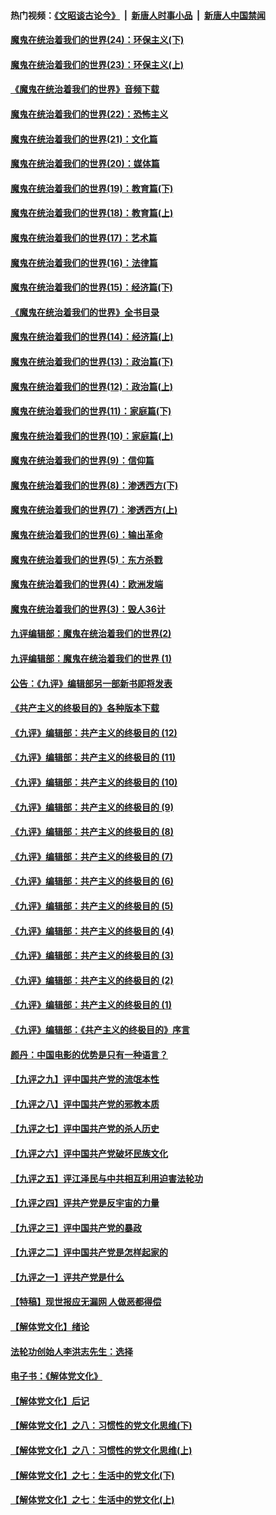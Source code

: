 #### 热门视频：[《文昭谈古论今》](https://github.com/gfw-breaker/wenzhao/blob/master/README.md?t=10161233) &nbsp;|&nbsp; [新唐人时事小品](https://github.com/gfw-breaker/ntdtv-comedy/blob/master/README.md?t=10161233) &nbsp;|&nbsp; [新唐人中国禁闻](https://github.com/gfw-breaker/ntdtv-news/blob/master/README.md?t=10161233)

#### [魔鬼在统治着我们的世界(24)：环保主义(下)](../pages/nsc422/n10695307.md?t=10161233) 

#### [魔鬼在统治着我们的世界(23)：环保主义(上)](../pages/nsc422/n10688613.md?t=10161233) 

#### [《魔鬼在统治着我们的世界》音频下载](../pages/nsc422/n10635553.md?t=10161233) 

#### [魔鬼在统治着我们的世界(22)：恐怖主义](../pages/nsc422/n10614727.md?t=10161233) 

#### [魔鬼在统治着我们的世界(21)：文化篇](../pages/nsc422/n10597706.md?t=10161233) 

#### [魔鬼在统治着我们的世界(20)：媒体篇](../pages/nsc422/n10586579.md?t=10161233) 

#### [魔鬼在统治着我们的世界(19)：教育篇(下)](../pages/nsc422/n10564808.md?t=10161233) 

#### [魔鬼在统治着我们的世界(18)：教育篇(上)](../pages/nsc422/n10526970.md?t=10161233) 

#### [魔鬼在统治着我们的世界(17)：艺术篇](../pages/nsc422/n10499093.md?t=10161233) 

#### [魔鬼在统治着我们的世界(16)：法律篇](../pages/nsc422/n10485969.md?t=10161233) 

#### [魔鬼在统治着我们的世界(15)：经济篇(下)](../pages/nsc422/n10469975.md?t=10161233) 

#### [《魔鬼在统治着我们的世界》全书目录](../pages/nsc422/n10464261.md?t=10161233) 

#### [魔鬼在统治着我们的世界(14)：经济篇(上)](../pages/nsc422/n10457370.md?t=10161233) 

#### [魔鬼在统治着我们的世界(13)：政治篇(下)](../pages/nsc422/n10448270.md?t=10161233) 

#### [魔鬼在统治着我们的世界(12)：政治篇(上)](../pages/nsc422/n10444576.md?t=10161233) 

#### [魔鬼在统治着我们的世界(11)：家庭篇(下)](../pages/nsc422/n10440961.md?t=10161233) 

#### [魔鬼在统治着我们的世界(10)：家庭篇(上)](../pages/nsc422/n10435448.md?t=10161233) 

#### [魔鬼在统治着我们的世界(9)：信仰篇](../pages/nsc422/n10432159.md?t=10161233) 

#### [魔鬼在统治着我们的世界(8)：渗透西方(下)](../pages/nsc422/n10429603.md?t=10161233) 

#### [魔鬼在统治着我们的世界(7)：渗透西方(上)](../pages/nsc422/n10426013.md?t=10161233) 

#### [魔鬼在统治着我们的世界(6)：输出革命](../pages/nsc422/n10421536.md?t=10161233) 

#### [魔鬼在统治着我们的世界(5)：东方杀戮](../pages/nsc422/n10417707.md?t=10161233) 

#### [魔鬼在统治着我们的世界(4)：欧洲发端](../pages/nsc422/n10414890.md?t=10161233) 

#### [魔鬼在统治着我们的世界(3)：毁人36计](../pages/nsc422/n10411583.md?t=10161233) 

#### [九评编辑部：魔鬼在统治着我们的世界(2)](../pages/nsc422/n10410036.md?t=10161233) 

#### [九评编辑部：魔鬼在统治着我们的世界 (1)](../pages/nsc422/n10406825.md?t=10161233) 

#### [公告：《九评》编辑部另一部新书即将发表](../pages/nsc422/n10405104.md?t=10161233) 

#### [《共产主义的终极目的》各种版本下载](../pages/nsc422/n10022138.md?t=10161233) 

#### [《九评》编辑部：共产主义的终极目的 (12)](../pages/nsc422/n9933272.md?t=10161233) 

#### [《九评》编辑部：共产主义的终极目的 (11)](../pages/nsc422/n9924973.md?t=10161233) 

#### [《九评》编辑部：共产主义的终极目的 (10)](../pages/nsc422/n9920883.md?t=10161233) 

#### [《九评》编辑部：共产主义的终极目的 (9)](../pages/nsc422/n9916363.md?t=10161233) 

#### [《九评》编辑部：共产主义的终极目的 (8)](../pages/nsc422/n9912488.md?t=10161233) 

#### [《九评》编辑部：共产主义的终极目的 (7)](../pages/nsc422/n9901176.md?t=10161233) 

#### [《九评》编辑部：共产主义的终极目的 (6)](../pages/nsc422/n9899359.md?t=10161233) 

#### [《九评》编辑部：共产主义的终极目的 (5)](../pages/nsc422/n9893174.md?t=10161233) 

#### [《九评》编辑部：共产主义的终极目的 (4)](../pages/nsc422/n9891246.md?t=10161233) 

#### [《九评》编辑部：共产主义的终极目的 (3)](../pages/nsc422/n9879879.md?t=10161233) 

#### [《九评》编辑部：共产主义的终极目的 (2)](../pages/nsc422/n9876205.md?t=10161233) 

#### [《九评》编辑部：共产主义的终极目的 (1)](../pages/nsc422/n9865857.md?t=10161233) 

#### [《九评》编辑部：《共产主义的终极目的》序言](../pages/nsc422/n9862666.md?t=10161233) 

#### [颜丹：中国电影的优势是只有一种语言？](../pages/nsc422/n9583062.md?t=10161233) 

#### [【九评之九】评中国共产党的流氓本性](../pages/nsc422/n737542.md?t=10161233) 

#### [【九评之八】评中国共产党的邪教本质](../pages/nsc422/n735942.md?t=10161233) 

#### [【九评之七】评中国共产党的杀人历史](../pages/nsc422/n733806.md?t=10161233) 

#### [【九评之六】评中国共产党破坏民族文化](../pages/nsc422/n731667.md?t=10161233) 

#### [【九评之五】评江泽民与中共相互利用迫害法轮功](../pages/nsc422/n730058.md?t=10161233) 

#### [【九评之四】评共产党是反宇宙的力量](../pages/nsc422/n727814.md?t=10161233) 

#### [【九评之三】评中国共产党的暴政](../pages/nsc422/n725597.md?t=10161233) 

#### [【九评之二】评中国共产党是怎样起家的](../pages/nsc422/n723946.md?t=10161233) 

#### [【九评之一】评共产党是什么](../pages/nsc422/n722529.md?t=10161233) 

#### [【特稿】现世报应无漏网 人做恶都得偿](../pages/nsc422/n4215167.md?t=10161233) 

#### [【解体党文化】绪论](../pages/nsc422/n1449356.md?t=10161233) 

#### [法轮功创始人李洪志先生：选择](../pages/nsc422/n3580738.md?t=10161233) 

#### [电子书：《解体党文化》](../pages/nsc422/n1573484.md?t=10161233) 

#### [【解体党文化】后记](../pages/nsc422/n1531999.md?t=10161233) 

#### [【解体党文化】之八：习惯性的党文化思维(下)](../pages/nsc422/n1526477.md?t=10161233) 

#### [【解体党文化】之八：习惯性的党文化思维(上)](../pages/nsc422/n1520631.md?t=10161233) 

#### [【解体党文化】之七：生活中的党文化(下)](../pages/nsc422/n1513446.md?t=10161233) 

#### [【解体党文化】之七：生活中的党文化(上)](../pages/nsc422/n1509358.md?t=10161233) 

